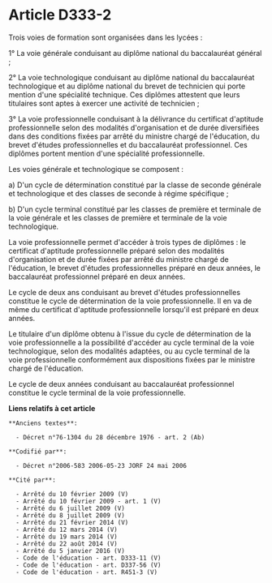 # Article D333-2

Trois voies de formation sont organisées dans les lycées :

1° La voie générale conduisant au diplôme national du baccalauréat général ;

2° La voie technologique conduisant au diplôme national du baccalauréat technologique et au diplôme national du brevet de
technicien qui porte mention d'une spécialité technique. Ces diplômes attestent que leurs titulaires sont aptes à exercer une
activité de technicien ;

3° La voie professionnelle conduisant à la délivrance du certificat d'aptitude professionnelle selon des modalités
d'organisation et de durée diversifiées dans des conditions fixées par arrêté du ministre chargé de l'éducation, du brevet
d'études professionnelles et du baccalauréat professionnel. Ces diplômes portent mention d'une spécialité professionnelle.

Les voies générale et technologique se composent :

a) D'un cycle de détermination constitué par la classe de seconde générale et technologique et des classes de seconde à
régime spécifique ;

b) D'un cycle terminal constitué par les classes de première et terminale de la voie générale et les classes de première et
terminale de la voie technologique.

La voie professionnelle permet d'accéder à trois types de diplômes : le certificat d'aptitude professionnelle préparé selon
des modalités d'organisation et de durée fixées par arrêté du ministre chargé de l'éducation, le brevet d'études
professionnelles préparé en deux années, le baccalauréat professionnel préparé en deux années.

Le cycle de deux ans conduisant au brevet d'études professionnelles constitue le cycle de détermination de la voie
professionnelle. Il en va de même du certificat d'aptitude professionnelle lorsqu'il est préparé en deux années.

Le titulaire d'un diplôme obtenu à l'issue du cycle de détermination de la voie professionnelle a la possibilité d'accéder au
cycle terminal de la voie technologique, selon des modalités adaptées, ou au cycle terminal de la voie professionnelle
conformément aux dispositions fixées par le ministre chargé de l'éducation.

Le cycle de deux années conduisant au baccalauréat professionnel constitue le cycle terminal de la voie professionnelle.

**Liens relatifs à cet article**

	**Anciens textes**:

	  - Décret n°76-1304 du 28 décembre 1976 - art. 2 (Ab)

	**Codifié par**:

	  - Décret n°2006-583 2006-05-23 JORF 24 mai 2006

	**Cité par**:

	  - Arrêté du 10 février 2009 (V)
	  - Arrêté du 10 février 2009 - art. 1 (V)
	  - Arrêté du 6 juillet 2009 (V)
	  - Arrêté du 8 juillet 2009 (V)
	  - Arrêté du 21 février 2014 (V)
	  - Arrêté du 12 mars 2014 (V)
	  - Arrêté du 19 mars 2014 (V)
	  - Arrêté du 22 août 2014 (V)
	  - Arrêté du 5 janvier 2016 (V)
	  - Code de l'éducation - art. D333-11 (V)
	  - Code de l'éducation - art. D337-56 (V)
	  - Code de l'éducation - art. R451-3 (V)
